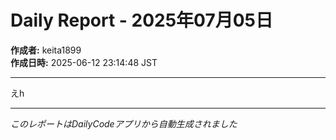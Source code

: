 # Daily Report - 2025年07月05日

**作成者:** keita1899  
**作成日時:** 2025-06-12 23:14:48 JST

---

えh

---

*このレポートはDailyCodeアプリから自動生成されました*
